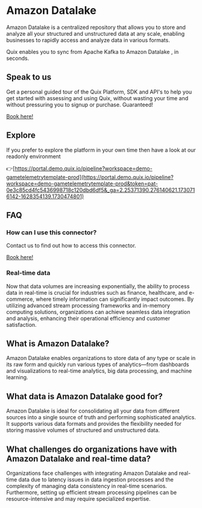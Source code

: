<!--[tech-name]-->
# Amazon Datalake

<!--[blurb-about-tech]-->
Amazon Datalake is a centralized repository that allows you to store and analyze all your structured and unstructured data at any scale, enabling businesses to rapidly access and analyze data in various formats.

Quix enables you to sync from Apache Kafka <span id="to_or_from">to</span> <span id="techname">Amazon Datalake</span> , in seconds.

## Speak to us

Get a personal guided tour of the Quix Platform, SDK and API's to help you get started with assessing and using Quix, without wasting your time and without pressuring you to signup or purchase. Guaranteed!

[Book here!](https://share.hsforms.com/1iW0TmZzKQMChk0lxd_tGiw4yjw2?__hstc=175542013.19c333c2ae8002be5fbc6a17a447e442.1730474801833.1730474801833.1730716142494.2&__hssc=175542013.2.1730716142494&__hsfp=3927774151)


## Explore

If you prefer to explore the platform in your own time then have a look at our readonly environment

👉[https://portal.demo.quix.io/pipeline?workspace=demo-gametelemetrytemplate-prod](https://portal.demo.quix.io/pipeline?workspace=demo-gametelemetrytemplate-prod&token=pat-0e3c85cd4fc5436998718c120dbd6df5&_ga=2.25371390.276140621.1730716142-1628354139.1730474801)


## FAQ 

### How can I use this connector?

Contact us to find out how to access this connector.

[Book here!](https://share.hsforms.com/1iW0TmZzKQMChk0lxd_tGiw4yjw2?__hstc=175542013.19c333c2ae8002be5fbc6a17a447e442.1730474801833.1730474801833.1730716142494.2&__hssc=175542013.2.1730716142494&__hsfp=3927774151)

### Real-time data

Now that data volumes are increasing exponentially, the ability to process data in real-time is crucial for industries such as finance, healthcare, and e-commerce, where timely information can significantly impact outcomes. By utilizing advanced stream processing frameworks and in-memory computing solutions, organizations can achieve seamless data integration and analysis, enhancing their operational efficiency and customer satisfaction.

## What is <span id="techname">Amazon Datalake</span>?

<!--[tech-seo-text]-->
Amazon Datalake enables organizations to store data of any type or scale in its raw form and quickly run various types of analytics—from dashboards and visualizations to real-time analytics, big data processing, and machine learning.

## What data is <span id="techname">Amazon Datalake</span> good for?

<!--[tech-data-seo-text]-->
Amazon Datalake is ideal for consolidating all your data from different sources into a single source of truth and performing sophisticated analytics. It supports various data formats and provides the flexibility needed for storing massive volumes of structured and unstructured data.

## What challenges do organizations have with <span id="techname">Amazon Datalake</span> and real-time data?

<!--[tech-challenges-seo-text]-->
Organizations face challenges with integrating Amazon Datalake and real-time data due to latency issues in data ingestion processes and the complexity of managing data consistency in real-time scenarios. Furthermore, setting up efficient stream processing pipelines can be resource-intensive and may require specialized expertise.